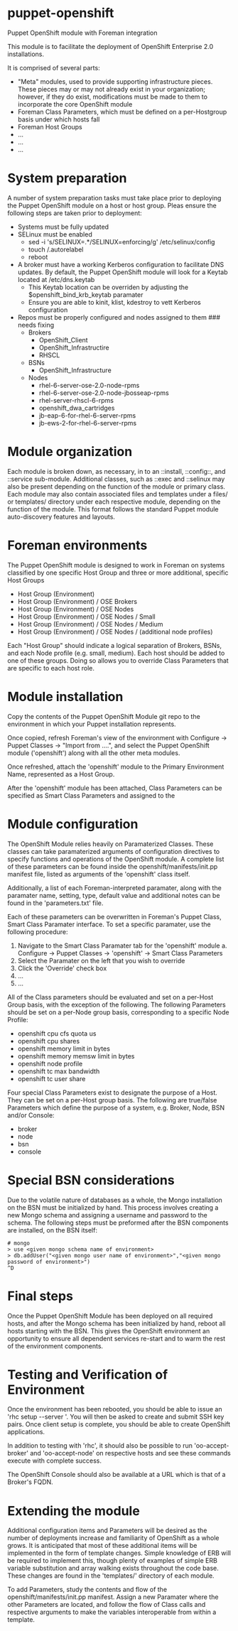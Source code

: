 puppet-openshift
================

Puppet OpenShift module with Foreman integration

This module is to facilitate the deployment of OpenShift Enterprise 2.0 installations.

It is comprised of several parts:
* "Meta" modules, used to provide supporting infrastructure pieces.  These pieces may or may not already exist in your organization; however, if they do exist, modifications must be made to them to incorporate the core OpenShift module
* Foreman Class Parameters, which must be defined on a per-Hostgroup basis under which hosts fall
* Foreman Host Groups
* ...
* ...
* ...

# System preparation #

A number of system preparation tasks must take place prior to deploying the Puppet OpenShift module on a host or host group.  Pleas ensure the following steps are taken prior to deployment:

- Systems must be fully updated
- SELinux must be enabled
	- sed -i 's/SELINUX=.*/SELINUX=enforcing/g' /etc/selinux/config
	- touch /.autorelabel
	- reboot
- A broker must have a working Kerberos configuration to facilitate DNS updates.  By default, the Puppet OpenShift module will look for a Keytab located at /etc/dns.keytab
	- This Keytab location can be overriden by adjusting the $openshift_bind_krb_keytab paramater
	- Ensure you are able to kinit, klist, kdestroy to vett Kerberos configuration
- Repos must be properly configured and nodes assigned to them ### needs fixing
	- Brokers
		- OpenShift_Client
		- OpenShift_Infrastructire
		- RHSCL
	- BSNs
		- OpenShift_Infrastructure
	- Nodes
		- rhel-6-server-ose-2.0-node-rpms
		- rhel-6-server-ose-2.0-node-jbosseap-rpms
		- rhel-server-rhscl-6-rpms
		- openshift_dwa_cartridges
		- jb-eap-6-for-rhel-6-server-rpms
		- jb-ews-2-for-rhel-6-server-rpms

# Module organization #

Each module is broken down, as necessary, in to an ::install, ::config::, and ::service sub-module.  Additional classes, such as ::exec and ::selinux may also be present depending on the function of the module or primary class.  Each module may also contain associated files and templates under a files/ or templates/ directory under each respective module, depending on the function of the module.  This format follows the standard Puppet module auto-discovery features and layouts.

# Foreman environments #

The Puppet OpenShift module is designed to work in Foreman on systems classified by one specific Host Group and three or more additional, specific Host Groups
- Host Group (Environment)
- Host Group (Environment) / OSE Brokers
- Host Group (Environment) / OSE Nodes
- Host Group (Environment) / OSE Nodes / Small
- Host Group (Environment) / OSE Nodes / Medium
- Host Group (Environment) / OSE Nodes / (additional node profiles)

Each "Host Group" should indicate a logical separation of Brokers, BSNs, and each Node profile (e.g. small, medium).  Each host should be added to one of these groups.  Doing so allows you to override Class Parameters that are specific to each host role.


# Module installation #

Copy the contents of the Puppet OpenShift Module git repo to the environment in which your Puppet installation represents.

Once copied, refresh Foreman's view of the environment with Configure -> Puppet Classes -> "Import from ....", and select the Puppet OpenShift module ('openshift') along with all the other meta modules.

Once refreshed, attach the 'openshift' module to the Primary Environment Name, represented as a Host Group.

After the 'openshift' module has been attached, Class Parameters can be specified as Smart Class Parameters and assigned to the 


# Module configuration #

The OpenShift Module relies heavily on Paramaterized Classes.  These classes can take paramaterized arguments of configuration directives to specify functions and operations of the OpenShift module.  A complete list of these parameters can be found inside the openshift/manifests/init.pp manifest file, listed as arguments of the 'openshift' class itself.

Additionally, a list of each Foreman-interpreted paramater, along with the paramater name, setting, type, default value and additional notes can be found in the 'parameters.txt' file.

Each of these parameters can be overwritten in Foreman's Puppet Class, Smart Class Paramater interface.  To set a specific paramater, use the following procedure:

1. Navigate to the Smart Class Paramater tab for the 'openshift' module
  a. Configure -> Puppet Classes -> 'openshift' -> Smart Class Parameters
2. Select the Paramater on the left that you wish to override
3. Click the 'Override' check box
4. ...
5. ...  

All of the Class parameters should be evaluated and set on a per-Host Group basis, with the exception of the following.  The following Parameters should be set on a per-Node group basis, corresponding to a specific Node Profile:
- openshift cpu cfs quota us
- openshift cpu shares
- openshift memory limit in bytes
- openshift memory memsw limit in bytes
- openshift node profile
- openshift tc max bandwidth
- openshift tc user share

Four special Class Parameters exist to designate the purpose of a Host.  They can be set on a per-Host group basis.  The following are true/false Parameters which define the purpose of a system, e.g. Broker, Node, BSN and/or Console:
- broker
- node
- bsn
- console


# Special BSN considerations #

Due to the volatile nature of databases as a whole, the Mongo installation on the BSN must be initialized by hand.  This process involves creating a new Mongo schema and assigning a username and password to the schema.  The following steps must be preformed after the BSN components are installed, on the BSN itself:

	# mongo
	> use <given mongo schema name of environment>
	> db.addUser("<given mongo user name of environment>","<given mongo password of environment>")
	^D


# Final steps #

Once the Puppet OpenShift Module has been deployed on all required hosts, and after the Mongo schema has been initialized by hand, reboot all hosts starting with the BSN.  This gives the OpenShift environment an opportunity to ensure all dependent services re-start and to warm the rest of the environment components.


# Testing and Verification of Environment #

Once the environment has been rebooted, you should be able to issue an 'rhc setup --server <fqdn of broker>'.  You will then be asked to create and submit SSH key pairs.  Once client setup is complete, you should be able to create OpenShift applications.

In addition to testing with 'rhc', it should also be possible to run 'oo-accept-broker' and 'oo-accept-node' on respective hosts and see these commands execute with complete success.

The OpenShift Console should also be available at a URL which is that of a Broker's FQDN.



# Extending the module #

Additional configuration items and Parameters will be desired as the number of deployments increase and familiarity of OpenShift as a whole grows.  It is anticipated that most of these additional items will be implemented in the form of template changes.  Simple knowledge of ERB will be required to implement this, though plenty of examples of simple ERB variable substitution and array walking exists throughout the code base.  These changes are found in the 'templates/' directory of each module.

To add Parameters, study the contents and flow of the openshift/manifests/init.pp manifest.  Assign a new Paramater where the other Parameters are located, and follow the flow of Class calls and respective arguments to make the variables interoperable from within a template.  






